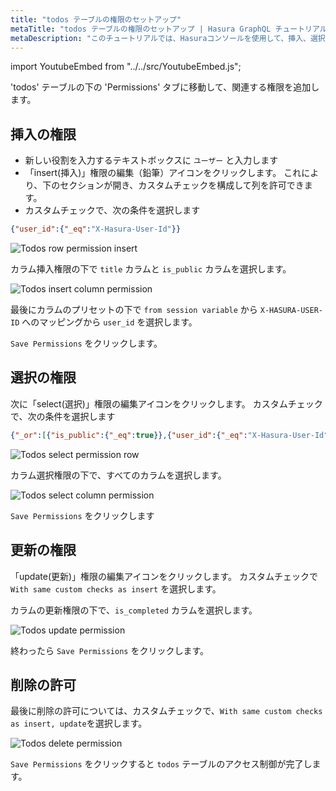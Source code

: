 ```yaml
---
title: "todos テーブルの権限のセットアップ"
metaTitle: "todos テーブルの権限のセットアップ | Hasura GraphQL チュートリアル"
metaDescription: "このチュートリアルでは、Hasuraコンソールを使用して、挿入、選択、更新、および削除操作のためのtodosテーブルの権限を設定する方法について説明します"
---
```


import YoutubeEmbed from "../../src/YoutubeEmbed.js";

<YoutubeEmbed link="https://www.youtube.com/embed/AM1KbJL0kTo" />

'todos' テーブルの下の 'Permissions' タブに移動して、関連する権限を追加します。

## 挿入の権限

- 新しい役割を入力するテキストボックスに `ユーザー` と入力します
- 「insert(挿入)」権限の編集（鉛筆）アイコンをクリックします。 これにより、下のセクションが開き、カスタムチェックを構成して列を許可できます。
- カスタムチェックで、次の条件を選択します
```json
{"user_id":{"_eq":"X-Hasura-User-Id"}}
```

![Todos row permission insert](https://graphql-engine-cdn.hasura.io/learn-hasura/assets/graphql-hasura/todos-table-row-permission-insert.png)

カラム挿入権限の下で `title` カラムと `is_public` カラムを選択します。

![Todos insert column permission](https://graphql-engine-cdn.hasura.io/learn-hasura/assets/graphql-hasura/todos-insert-column-permission.png)


最後にカラムのプリセットの下で `from session variable` から `X-HASURA-USER-ID` へのマッピングから `user_id` を選択します。

`Save Permissions` をクリックします。

## 選択の権限

次に「select(選択)」権限の編集アイコンをクリックします。 カスタムチェックで、次の条件を選択します
```json
{"_or":[{"is_public":{"_eq":true}},{"user_id":{"_eq":"X-Hasura-User-Id"}}]}
```

![Todos select permission row](https://graphql-engine-cdn.hasura.io/learn-hasura/assets/graphql-hasura/todos-select-permission-row.png)

カラム選択権限の下で、すべてのカラムを選択します。

![Todos select column permission](https://graphql-engine-cdn.hasura.io/learn-hasura/assets/graphql-hasura/todos-select-permission-column.png)

`Save Permissions` をクリックします

## 更新の権限

「update(更新)」権限の編集アイコンをクリックします。 カスタムチェックで `With same custom checks as insert` を選択します。

カラムの更新権限の下で、`is_completed` カラムを選択します。

![Todos update permission](https://graphql-engine-cdn.hasura.io/learn-hasura/assets/graphql-hasura/todos-update-permission.png)

終わったら `Save Permissions` をクリックします。

## 削除の許可

最後に削除の許可については、カスタムチェックで、`With same custom checks as insert, update`を選択します。

![Todos delete permission](https://graphql-engine-cdn.hasura.io/learn-hasura/assets/graphql-hasura/todos-delete-permission.png)

`Save Permissions` をクリックすると `todos` テーブルのアクセス制御が完了します。
